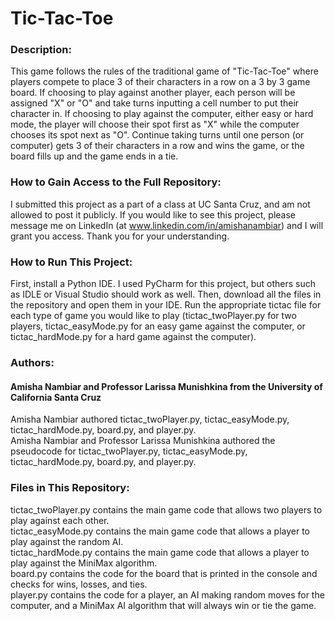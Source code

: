 # Tic-Tac-Toe
### Description:<br />
This game follows the rules of the traditional game of "Tic-Tac-Toe" where players compete to place 3 of their characters in a row on a 3 by 3 game board. If choosing to play against another player, each person will be assigned "X" or "O" and take turns inputting a cell number to put their character in. If choosing to play against the computer, either easy or hard mode, the player will choose their spot first as "X" while the computer chooses its spot next as "O". Continue taking turns until one person (or computer) gets 3 of their characters in a row and wins the game, or the board fills up and the game ends in a tie.

### How to Gain Access to the Full Repository:<br />
I submitted this project as a part of a class at UC Santa Cruz, and am not allowed to post it publicly. If you would like to see this project, please message me on LinkedIn (at www.linkedin.com/in/amishanambiar) and I will grant you access. Thank you for your understanding.

### How to Run This Project:<br />
First, install a Python IDE. I used PyCharm for this project, but others such as IDLE or Visual Studio should work as well. Then, download all the files in the repository and open them in your IDE. Run the appropriate tictac file for each type of game you would like to play (tictac_twoPlayer.py for two players, tictac_easyMode.py for an easy game against the computer, or tictac_hardMode.py for a hard game against the computer).<br />

### Authors:<br />
#### Amisha Nambiar and Professor Larissa Munishkina from the University of California Santa Cruz
Amisha Nambiar authored tictac_twoPlayer.py, tictac_easyMode.py, tictac_hardMode.py, board.py, and player.py.<br />
Amisha Nambiar and Professor Larissa Munishkina authored the pseudocode for tictac_twoPlayer.py, tictac_easyMode.py, tictac_hardMode.py, board.py, and player.py.<br />

### Files in This Repository:<br />
tictac_twoPlayer.py contains the main game code that allows two players to play against each other.<br />
tictac_easyMode.py contains the main game code that allows a player to play against the random AI.<br />
tictac_hardMode.py contains the main game code that allows a player to play against the MiniMax algorithm.<br />
board.py contains the code for the board that is printed in the console and checks for wins, losses, and ties.<br />
player.py contains the code for a player, an AI making random moves for the computer, and a MiniMax AI algorithm that will always win or tie the game.<br />
